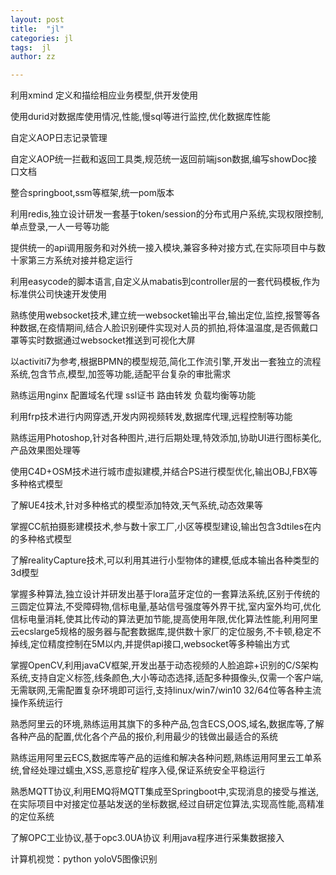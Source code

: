 ```yaml
---
layout: post
title:  "jl"
categories: jl
tags:  jl
author: zz

---
```


利用xmind 定义和描绘相应业务模型,供开发使用

使用durid对数据库使用情况,性能,慢sql等进行监控,优化数据库性能

自定义AOP日志记录管理

自定义AOP统一拦截和返回工具类,规范统一返回前端json数据,编写showDoc接口文档

整合springboot,ssm等框架,统一pom版本

利用redis,独立设计研发一套基于token/session的分布式用户系统,实现权限控制,单点登录,一人一号等功能

提供统一的api调用服务和对外统一接入模块,兼容多种对接方式,在实际项目中与数十家第三方系统对接并稳定运行

利用easycode的脚本语言,自定义从mabatis到controller层的一套代码模板,作为标准供公司快速开发使用

熟练使用websocket技术,建立统一websocket输出平台,输出定位,监控,报警等各种数据,在疫情期间,结合人脸识别硬件实现对人员的抓拍,将体温温度,是否佩戴口罩等实时数据通过websocket推送到可视化大屏

以activiti7为参考,根据BPMN的模型规范,简化工作流引擎,开发出一套独立的流程系统,包含节点,模型,加签等功能,适配平台复杂的审批需求

熟练运用nginx 配置域名代理 ssl证书 路由转发 负载均衡等功能

利用frp技术进行内网穿透,开发内网视频转发,数据库代理,远程控制等功能

熟练运用Photoshop,针对各种图片,进行后期处理,特效添加,协助UI进行图标美化,产品效果图处理等

使用C4D+OSM技术进行城市虚拟建模,并结合PS进行模型优化,输出OBJ,FBX等多种格式模型

了解UE4技术,针对多种格式的模型添加特效,天气系统,动态效果等

掌握CC航拍摄影建模技术,参与数十家工厂,小区等模型建设,输出包含3dtiles在内的多种格式模型

了解realityCapture技术,可以利用其进行小型物体的建模,低成本输出各种类型的3d模型

掌握多种算法,独立设计并研发出基于lora蓝牙定位的一套算法系统,区别于传统的三圆定位算法,不受障碍物,信标电量,基站信号强度等外界干扰,室内室外均可,优化信标电量消耗,使其比传动的算法更加节能,提高使用年限,优化算法性能,利用阿里云ecslarge5规格的服务器与配套数据库,提供数十家厂的定位服务,不卡顿,稳定不掉线,定位精度控制在5M以内,并提供api接口,websocket等多种输出方式

掌握OpenCV,利用javaCV框架,开发出基于动态视频的人脸追踪+识别的C/S架构系统,支持自定义标签,线条颜色,大小等动态选择,适配多种摄像头,仅需一个客户端,无需联网,无需配置复杂环境即可运行,支持linux/win7/win10 32/64位等各种主流操作系统运行

熟悉阿里云的环境,熟练运用其旗下的多种产品,包含ECS,OOS,域名,数据库等,了解各种产品的配置,优化各个产品的报价,利用最少的钱做出最适合的系统

熟练运用阿里云ECS,数据库等产品的运维和解决各种问题,熟练运用阿里云工单系统,曾经处理过蠕虫,XSS,恶意挖矿程序入侵,保证系统安全平稳运行

熟悉MQTT协议,利用EMQ将MQTT集成至Springboot中,实现消息的接受与推送,在实际项目中对接定位基站发送的坐标数据,经过自研定位算法,实现高性能,高精准的定位系统

了解OPC工业协议,基于opc3.0UA协议 利用java程序进行采集数据接入

计算机视觉：python yoloV5图像识别